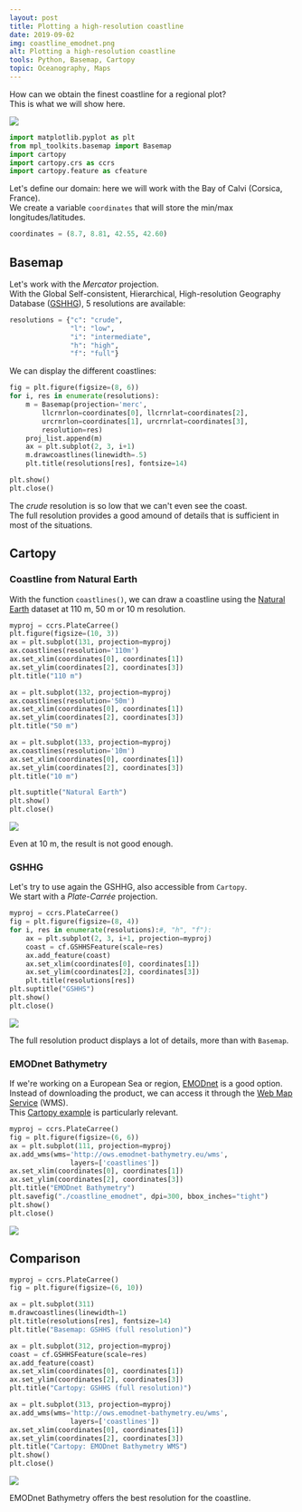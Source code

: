 ```yaml
---
layout: post
title: Plotting a high-resolution coastline
date: 2019-09-02
img: coastline_emodnet.png
alt: Plotting a high-resolution coastline
tools: Python, Basemap, Cartopy
topic: Oceanography, Maps
---
```



How can we obtain the finest coastline for a regional plot?      
This is what we will show here.

<img src="{{ site.url }}/figures/blog/{{ img }}" class="img-responsive">



```python
import matplotlib.pyplot as plt
from mpl_toolkits.basemap import Basemap
import cartopy
import cartopy.crs as ccrs
import cartopy.feature as cfeature
```

Let's define our domain: here we will work with the Bay of Calvi (Corsica, France).     
We create a variable `coordinates` that will store the min/max longitudes/latitudes.


```python
coordinates = (8.7, 8.81, 42.55, 42.60)
```

## Basemap
Let's work with the *Mercator* projection.      
With the Global Self-consistent, Hierarchical, High-resolution Geography Database ([GSHHG](https://www.soest.hawaii.edu/pwessel/gshhg/)), 5 resolutions are available:


```python
resolutions = {"c": "crude",
               "l": "low",
               "i": "intermediate",
               "h": "high",
               "f": "full"}
```

We can display the different coastlines:


```python
fig = plt.figure(figsize=(8, 6))
for i, res in enumerate(resolutions):
    m = Basemap(projection='merc',
        llcrnrlon=coordinates[0], llcrnrlat=coordinates[2],
        urcrnrlon=coordinates[1], urcrnrlat=coordinates[3],
        resolution=res)
    proj_list.append(m)
    ax = plt.subplot(2, 3, i+1)
    m.drawcoastlines(linewidth=.5)
    plt.title(resolutions[res], fontsize=14)

plt.show()
plt.close()
```

The *crude* resolution is so low that we can't even see the coast.      
The full resolution provides a good amound of details that is sufficient in most of the situations.

## Cartopy
### Coastline from Natural Earth
With the function `coastlines()`, we can draw a coastline using the [Natural Earth](https://www.naturalearthdata.com/) dataset at 110 m, 50 m or 10 m resolution.


```python
myproj = ccrs.PlateCarree()
plt.figure(figsize=(10, 3))
ax = plt.subplot(131, projection=myproj)
ax.coastlines(resolution='110m')
ax.set_xlim(coordinates[0], coordinates[1])
ax.set_ylim(coordinates[2], coordinates[3])
plt.title("110 m")

ax = plt.subplot(132, projection=myproj)
ax.coastlines(resolution='50m')
ax.set_xlim(coordinates[0], coordinates[1])
ax.set_ylim(coordinates[2], coordinates[3])
plt.title("50 m")

ax = plt.subplot(133, projection=myproj)
ax.coastlines(resolution='10m')
ax.set_xlim(coordinates[0], coordinates[1])
ax.set_ylim(coordinates[2], coordinates[3])
plt.title("10 m")

plt.suptitle("Natural Earth")
plt.show()
plt.close()
```

<img src="{{ site.url }}/figures/blog/fine-coast/output_10_0.png" class="img-responsive">

Even at 10 m, the result is not good enough.   

### GSHHG
Let's try to use again the GSHHG, also accessible from `Cartopy`.      
We start with a *Plate-Carrée* projection.


```python
myproj = ccrs.PlateCarree()
fig = plt.figure(figsize=(8, 4))
for i, res in enumerate(resolutions):#, "h", "f"):
    ax = plt.subplot(2, 3, i+1, projection=myproj)
    coast = cf.GSHHSFeature(scale=res)
    ax.add_feature(coast)
    ax.set_xlim(coordinates[0], coordinates[1])
    ax.set_ylim(coordinates[2], coordinates[3])
    plt.title(resolutions[res])
plt.suptitle("GSHHS")
plt.show()
plt.close()
```

<img src="{{ site.url }}/figures/blog/fine-coast/output_12_0.png" class="img-responsive">

The full resolution product displays a lot of details, more than with `Basemap`.

### EMODnet Bathymetry
If we're working on a European Sea or region, [EMODnet](https://www.emodnet-bathymetry.eu/) is a good option.      
Instead of downloading the product, we can access it through the [Web Map Service](http://ows.emodnet-bathymetry.eu/wms) (WMS).       
This [Cartopy example](https://scitools.org.uk/cartopy/docs/v0.15/examples/wms.html) is particularly relevant.


```python
myproj = ccrs.PlateCarree()
fig = plt.figure(figsize=(6, 6))
ax = plt.subplot(111, projection=myproj)
ax.add_wms(wms='http://ows.emodnet-bathymetry.eu/wms',
               layers=['coastlines'])
ax.set_xlim(coordinates[0], coordinates[1])
ax.set_ylim(coordinates[2], coordinates[3])
plt.title("EMODnet Bathymetry")
plt.savefig("./coastline_emodnet", dpi=300, bbox_inches="tight")
plt.show()
plt.close()
```

<img src="{{ site.url }}/figures/blog/fine-coast/output_14_0.png" class="img-responsive">


## Comparison


```python
myproj = ccrs.PlateCarree()
fig = plt.figure(figsize=(6, 10))

ax = plt.subplot(311)
m.drawcoastlines(linewidth=1)
plt.title(resolutions[res], fontsize=14)
plt.title("Basemap: GSHHS (full resolution)")

ax = plt.subplot(312, projection=myproj)
coast = cf.GSHHSFeature(scale=res)
ax.add_feature(coast)
ax.set_xlim(coordinates[0], coordinates[1])
ax.set_ylim(coordinates[2], coordinates[3])
plt.title("Cartopy: GSHHS (full resolution)")

ax = plt.subplot(313, projection=myproj)
ax.add_wms(wms='http://ows.emodnet-bathymetry.eu/wms',
               layers=['coastlines'])
ax.set_xlim(coordinates[0], coordinates[1])
ax.set_ylim(coordinates[2], coordinates[3])
plt.title("Cartopy: EMODnet Bathymetry WMS")
plt.show()
plt.close()
```

<img src="{{ site.url }}/figures/blog/fine-coast/output_16_0.png" class="img-responsive">

EMODnet Bathymetry offers the best resolution for the coastline.
